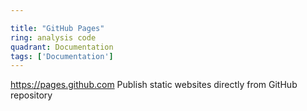 ```yaml
---

title: "GitHub Pages"
ring: analysis code
quadrant: Documentation
tags: ['Documentation']
---
```

https://pages.github.com
Publish static websites directly from GitHub repository
